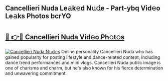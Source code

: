 ## Cancellieri Nuda Le𝚊k𝚎d N𝚞𝚍e - Part-ybq Vid𝚎o Le𝚊ks Photos bcrYO

# <h2><a href="http://fbdtma.evod.top/?m=Cancellieri+Nuda">🔗 👉🔴 Cancellieri Nuda Vid𝚎o Ph𝚘t𝚘s</a></h2>

[![Cancellieri Nuda N𝚞d𝚎s](https://i.imgur.com/8V9OHl7.gif)](http://fbdtma.evod.top/?m=Cancellieri+Nuda)
Online personality Cancellieri Nuda who has gained popularity for posting lifestyle and dance-related content, including dance trend performances and mini vlogs. Cancellieri Nuda public image is one of charisma and charm, but he's also known for his fierce determination and unwavering commitment. 
